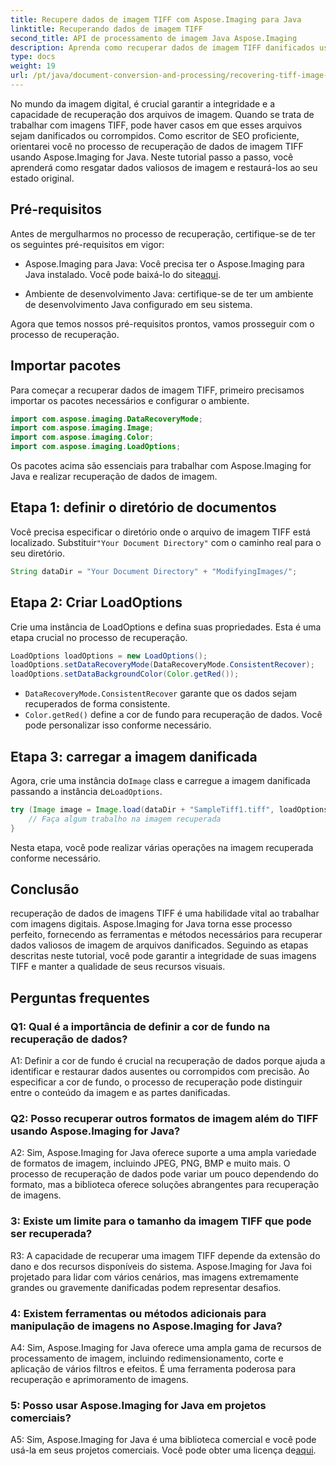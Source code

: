 ```yaml
---
title: Recupere dados de imagem TIFF com Aspose.Imaging para Java
linktitle: Recuperando dados de imagem TIFF
second_title: API de processamento de imagem Java Aspose.Imaging
description: Aprenda como recuperar dados de imagem TIFF danificados usando Aspose.Imaging for Java. Restaure a integridade da imagem com este guia passo a passo.
type: docs
weight: 19
url: /pt/java/document-conversion-and-processing/recovering-tiff-image-data/
---
```

No mundo da imagem digital, é crucial garantir a integridade e a capacidade de recuperação dos arquivos de imagem. Quando se trata de trabalhar com imagens TIFF, pode haver casos em que esses arquivos sejam danificados ou corrompidos. Como escritor de SEO proficiente, orientarei você no processo de recuperação de dados de imagem TIFF usando Aspose.Imaging for Java. Neste tutorial passo a passo, você aprenderá como resgatar dados valiosos de imagem e restaurá-los ao seu estado original.

## Pré-requisitos

Antes de mergulharmos no processo de recuperação, certifique-se de ter os seguintes pré-requisitos em vigor:

-  Aspose.Imaging para Java: Você precisa ter o Aspose.Imaging para Java instalado. Você pode baixá-lo do site[aqui](https://releases.aspose.com/imaging/java/).

- Ambiente de desenvolvimento Java: certifique-se de ter um ambiente de desenvolvimento Java configurado em seu sistema.

Agora que temos nossos pré-requisitos prontos, vamos prosseguir com o processo de recuperação.

## Importar pacotes

Para começar a recuperar dados de imagem TIFF, primeiro precisamos importar os pacotes necessários e configurar o ambiente.


```java
import com.aspose.imaging.DataRecoveryMode;
import com.aspose.imaging.Image;
import com.aspose.imaging.Color;
import com.aspose.imaging.LoadOptions;
```

Os pacotes acima são essenciais para trabalhar com Aspose.Imaging for Java e realizar recuperação de dados de imagem.


## Etapa 1: definir o diretório de documentos

 Você precisa especificar o diretório onde o arquivo de imagem TIFF está localizado. Substituir`"Your Document Directory"` com o caminho real para o seu diretório.

```java
String dataDir = "Your Document Directory" + "ModifyingImages/";
```

## Etapa 2: Criar LoadOptions

Crie uma instância de LoadOptions e defina suas propriedades. Esta é uma etapa crucial no processo de recuperação.

```java
LoadOptions loadOptions = new LoadOptions();
loadOptions.setDataRecoveryMode(DataRecoveryMode.ConsistentRecover);
loadOptions.setDataBackgroundColor(Color.getRed());
```

- `DataRecoveryMode.ConsistentRecover` garante que os dados sejam recuperados de forma consistente.
- `Color.getRed()` define a cor de fundo para recuperação de dados. Você pode personalizar isso conforme necessário.

## Etapa 3: carregar a imagem danificada

 Agora, crie uma instância do`Image` class e carregue a imagem danificada passando a instância de`LoadOptions`.

```java
try (Image image = Image.load(dataDir + "SampleTiff1.tiff", loadOptions)) {
    // Faça algum trabalho na imagem recuperada
}
```

Nesta etapa, você pode realizar várias operações na imagem recuperada conforme necessário.

## Conclusão

recuperação de dados de imagens TIFF é uma habilidade vital ao trabalhar com imagens digitais. Aspose.Imaging for Java torna esse processo perfeito, fornecendo as ferramentas e métodos necessários para recuperar dados valiosos de imagem de arquivos danificados. Seguindo as etapas descritas neste tutorial, você pode garantir a integridade de suas imagens TIFF e manter a qualidade de seus recursos visuais.

## Perguntas frequentes

### Q1: Qual é a importância de definir a cor de fundo na recuperação de dados?

A1: Definir a cor de fundo é crucial na recuperação de dados porque ajuda a identificar e restaurar dados ausentes ou corrompidos com precisão. Ao especificar a cor de fundo, o processo de recuperação pode distinguir entre o conteúdo da imagem e as partes danificadas.

### Q2: Posso recuperar outros formatos de imagem além do TIFF usando Aspose.Imaging for Java?

A2: Sim, Aspose.Imaging for Java oferece suporte a uma ampla variedade de formatos de imagem, incluindo JPEG, PNG, BMP e muito mais. O processo de recuperação de dados pode variar um pouco dependendo do formato, mas a biblioteca oferece soluções abrangentes para recuperação de imagens.

### 3: Existe um limite para o tamanho da imagem TIFF que pode ser recuperada?

R3: A capacidade de recuperar uma imagem TIFF depende da extensão do dano e dos recursos disponíveis do sistema. Aspose.Imaging for Java foi projetado para lidar com vários cenários, mas imagens extremamente grandes ou gravemente danificadas podem representar desafios.

### 4: Existem ferramentas ou métodos adicionais para manipulação de imagens no Aspose.Imaging for Java?

A4: Sim, Aspose.Imaging for Java oferece uma ampla gama de recursos de processamento de imagem, incluindo redimensionamento, corte e aplicação de vários filtros e efeitos. É uma ferramenta poderosa para recuperação e aprimoramento de imagens.

### 5: Posso usar Aspose.Imaging for Java em projetos comerciais?

A5: Sim, Aspose.Imaging for Java é uma biblioteca comercial e você pode usá-la em seus projetos comerciais. Você pode obter uma licença de[aqui](https://purchase.aspose.com/buy).